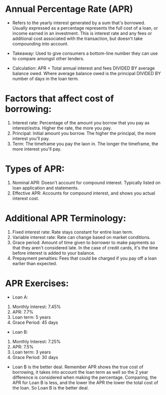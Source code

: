 # Annual Percentage Rate (APR)
- Refers to the yearly interest generated by a sum that's borrowed. Usually expressed as a percentage represents the full cost of a loan, or income earned in an investment. This is interest rate and any fees or additional cost associated with the transaction, but doesn't take compounding into account.

- Takeaway: Used to give consumers a bottom-line number they can use to compare amongst other lenders.
- Calculation: APR = Total annual interest and fees DIVIDED BY average balance owed. Where average balance owed is the principal DIVIDED BY number of days in the loan term.

# Factors that affect cost of borrowing:
1. Interest rate: Percentage of the amount you borrow that you pay as interest/extra. Higher the rate, the more you pay.
2. Principal: Initial amount you borrow. The higher the principal, the more interest you'll pay.
3. Term: The timeframe you pay the laon in. The longer the timeframe, the more interest you'll pay.

# Types of APR:
1. Nominal APR: Doesn't account for compound interest. Typically listed on loan application and statements.
2. Effective APR: Accounts for compound interest, and shows you actual interest cost.

# Additional APR Terminology:
1. Fixed interest rate: Rate stays constant for entire loan term.
2. Variable interest rate: Rate can change based on market conditions.
3. Grace period: Amount of time given to borrower to make payments so that they aren't considered late. In the case of credit cards, it's the time before interest is added to your balance.
4. Prepayment penalties: Fees that could be charged if you pay off a loan earlier than expected.



# APR Exercises:
- Loan A:
1. Monthly Interest: 7.45%
2. APR: 7.7%
3. Loan term: 5 years
4. Grace Period: 45 days
- Loan B:
1. Monthly Interest: 7.25%
2. APR: 7.5%
3. Loan term: 3 years
4. Grace Period: 30 days
- Loan B is the better deal. Remember APR shows the true cost of borrowing, it takes into account the loan term as well so the 2 year difference is considered when making the percentage. Comparing, the APR for Loan B is less, and the lower the APR the lower the total cost of the loan. So Loan B is the better deal.